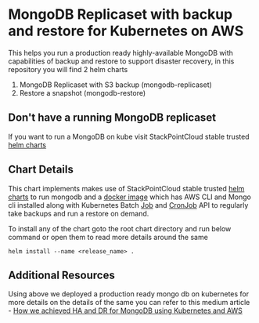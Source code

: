 # MongoDB Replicaset with backup and restore for Kubernetes on AWS
This helps you run a production ready highly-available MongoDB with capabilities of backup and restore to support disaster recovery, in this repository you will find 2 helm charts
1. MongoDB Replicaset with S3 backup (mongodb-replicaset)
2. Restore a snapshot (mongodb-restore)

## Don't have a running MongoDB replicaset

If you want to run a MongoDB on kube visit StackPointCloud stable trusted [helm charts](https://github.com/StackPointCloud/trusted-charts/tree/master/stable/mongodb-replicaset)

## Chart Details
This chart implements makes use of StackPointCloud stable trusted [helm charts](https://github.com/StackPointCloud/trusted-charts/tree/master/stable/mongodb-replicaset) to run mongodb and a [docker image](https://hub.docker.com/r/lgatica/mongodump-s3) which has AWS CLI and Mongo cli installed along with Kubernetes Batch [Job](https://kubernetes.io/docs/concepts/workloads/controllers/job/) and [CronJob](https://kubernetes.io/docs/concepts/workloads/controllers/cron-jobs/) API to regularly take backups and run a restore on demand.

To install any of the chart goto the root chart directory and run below command or open them to read more details around the same

`helm install --name <release_name> .`

## Additional Resources
Using above we deployed a production ready mongo db on kubernetes for more details on the details of the same you can refer to this medium article  - [How we achieved HA and DR for MongoDB using Kubernetes and AWS](https://medium.com/miq-tech-and-analytics/how-we-achieved-ha-and-dr-for-mongodb-using-kubernetes-and-aws-c029c3f1eb41)